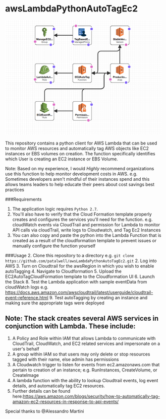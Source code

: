 # awsLambdaPythonAutoTagEc2

![Image](https://github.com/patalwell/awsLambdaPythonAutoTagEc2/blob/master/AutoTagDiagram.png)

This repository contains a python client for AWS Lambda that can be used to monitor AWS resources and automatically tag
 AWS objects like EC2 instances or EBS volumes on creation. The function specifically identifies which User is creating 
 an EC2 instance or EBS Volume.
 
 Note: Based on my experience, I would <i>Highly</i> recommend organizations use this function to help monitor 
 development costs in AWS. e.g. Sometimes developers aren't mindful of their instances spend and this allows teams leaders
 to help educate their peers about cost savings best practices


###Requirements

1. The application logic requires `Python 2.7`.
2. You'll also have to verify that the Cloud Formation template properly creates and configures the 
services you'll need for the function. e.g. cloudWatch events via CloudTrail and permission for Lambda to monitor 
API calls via cloudTrail, write logs to Cloudwatch, and Tag Ec2 Instances
3. You can also copy and paste the python into the Lambda Function that is created as a result of the cloudformation template 
to prevent issues or manually configure the function yourself

###Usage
2. Clone this repository to a directory e.g. `git clone https://github.com/patalwell/awsLambdaPythonAutoTagEc2.git`
2. Log into AWS
3. Turn on Cloudtrail for the awsRegion in which you wish to enable autoTagging
4. Navigate to Cloudformation
5. Upload the EC2AutoTagCloudFormation template to the Cloudformation UI
6. Launch the Stack
8. Test the Lambda application with sample eventData from cloudWatch logs e.g. https://docs.aws.amazon.com/awscloudtrail/latest/userguide/cloudtrail-event-reference.html
9. Test autoTagging by creating an instance and making sure the appropriate
tags were deployed

## Note: The stack creates several AWS services in conjunction with Lambda. These include:
  1. A Policy and Role within IAM that allows Lambda to communicate with CloudTrail, CloudWatch, and EC2 related services and impersonate on a user's behalf
  2. A group within IAM so that users may only delete or stop resources tagged with their name, else admin has permissions
  3. A Cloudwatch trigger to listen for events from ec2.amazonaws.com that pertain to creation of an instance; e.g. RunInstances, CreateVolume, or CreateImage
  4. A lambda function with the ability to lookup Cloudtrail events, log event details, and automatically tag EC2 resources.
  5. Further details can be found here:https://aws.amazon.com/blogs/security/how-to-automatically-tag-amazon-ec2-resources-in-response-to-api-events/

  Special thanks to @Alessandro Martini
